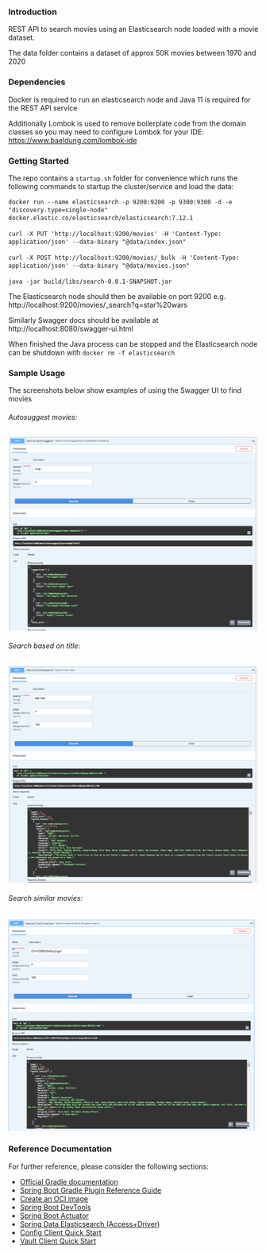 ### Introduction

REST API to search movies using an Elasticsearch node loaded with a movie dataset. 

The data folder contains a dataset of approx 50K movies between 1970 and 2020

### Dependencies

Docker is required to run an elasticsearch node and Java 11 is required for the REST API service

Additionally Lombok is used to remove boilerplate code from the domain classes so you may need to configure Lombok for your IDE: https://www.baeldung.com/lombok-ide

### Getting Started

The repo contains a ``startup.sh`` folder for convenience which runs the following commands to startup the cluster/service and load the data:

```
docker run --name elasticsearch -p 9200:9200 -p 9300:9300 -d -e "discovery.type=single-node" docker.elastic.co/elasticsearch/elasticsearch:7.12.1

curl -X PUT 'http://localhost:9200/movies' -H 'Content-Type: application/json' --data-binary "@data/index.json"

curl -X POST http://localhost:9200/movies/_bulk -H 'Content-Type: application/json' --data-binary "@data/movies.json"

java -jar build/libs/search-0.0.1-SNAPSHOT.jar
```

The Elasticsearch node should then be available on port 9200 e.g. http://localhost:9200/movies/_search?q=star%20wars 

Similarly Swagger docs should be available at http://localhost:8080/swagger-ui.html

When finished the Java process can be stopped and the Elasticsearch node can be shutdown with ``docker rm -f elasticsearch``

### Sample Usage

The screenshots below show examples of using the Swagger UI to find movies

###### Autosuggest movies:
![plot](./images/suggest.png)

###### Search based on title:
![plot](./images/search.png)

###### Search similar movies:
![plot](./images/similar.png)


### Reference Documentation
For further reference, please consider the following sections:

* [Official Gradle documentation](https://docs.gradle.org)
* [Spring Boot Gradle Plugin Reference Guide](https://docs.spring.io/spring-boot/docs/2.4.12/gradle-plugin/reference/html/)
* [Create an OCI image](https://docs.spring.io/spring-boot/docs/2.4.12/gradle-plugin/reference/html/#build-image)
* [Spring Boot DevTools](https://docs.spring.io/spring-boot/docs/2.5.6/reference/htmlsingle/#using-boot-devtools)
* [Spring Boot Actuator](https://docs.spring.io/spring-boot/docs/2.5.6/reference/htmlsingle/#production-ready)
* [Spring Data Elasticsearch (Access+Driver)](https://docs.spring.io/spring-boot/docs/2.5.6/reference/htmlsingle/#boot-features-elasticsearch)
* [Config Client Quick Start](https://docs.spring.io/spring-cloud-config/docs/current/reference/html/#_client_side_usage)
* [Vault Client Quick Start](https://docs.spring.io/spring-cloud-vault/docs/current/reference/html/#client-side-usage)